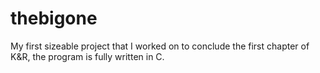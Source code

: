# thebigone
My first sizeable project  that I worked on to conclude the first chapter of K&amp;R, the program is fully written in C.
